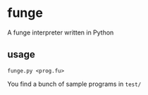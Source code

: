 # funge
A funge interpreter written in Python

## usage
    
    funge.py <prog.fu>
    
You find a bunch of sample programs in `test/`
